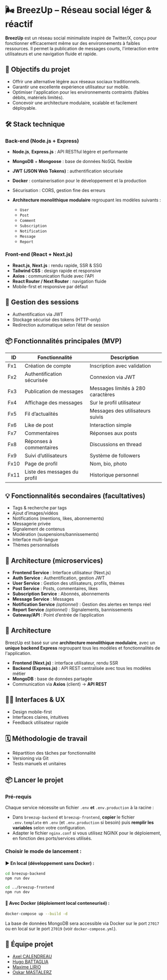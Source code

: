 # 🌬️ BreezUp – Réseau social léger & réactif

**BreezUp** est un réseau social minimaliste inspiré de Twitter/X, conçu pour fonctionner efficacement même sur des environnements à faibles ressources. Il permet la publication de messages courts, l'interaction entre utilisateurs et une navigation fluide et rapide.


## 🚀 Objectifs du projet

* Offrir une alternative légère aux réseaux sociaux traditionnels.
* Garantir une excellente expérience utilisateur sur mobile.
* Optimiser l'application pour les environnements contraints (faibles débits, matériels limités).
* Concevoir une architecture modulaire, scalable et facilement déployable.


## 🛠️ Stack technique

### Back-end (Node.js + Express)
* **Node.js**, **Express.js** : API RESTful légère et performante
* **MongoDB** + **Mongoose** : base de données NoSQL flexible
* **JWT (JSON Web Tokens)** : authentification sécurisée
* **Docker** : containerisation pour le développement et la production
* Sécurisation : CORS, gestion fine des erreurs
* **Architecture monolithique modulaire** regroupant les modèles suivants :

  * `User`
  * `Post`
  * `Comment`
  * `Subscription`
  * `Notification`
  * `Message`
  * `Report`

### Front-end (React + Next.js)
* **React.js**, **Next.js** : rendu rapide, SSR & SSG
* **Tailwind CSS** : design rapide et responsive
* **Axios** : communication fluide avec l'API
* **React Router / Next Router** : navigation fluide
* Mobile-first et responsive par défaut


## 🔐 Gestion des sessions
* Authentification via JWT
* Stockage sécurisé des tokens (HTTP-only)
* Redirection automatique selon l’état de session


## 📦 Fonctionnalités principales (MVP)

| ID   | Fonctionnalité               | Description                       |
| ---- | ---------------------------- | --------------------------------- |
| Fx1  | Création de compte           | Inscription avec validation       |
| Fx2  | Authentification sécurisée   | Connexion via JWT                 |
| Fx3  | Publication de messages      | Messages limités à 280 caractères |
| Fx4  | Affichage des messages       | Sur le profil utilisateur         |
| Fx5  | Fil d’actualités             | Messages des utilisateurs suivis  |
| Fx6  | Like de post                 | Interaction simple                |
| Fx7  | Commentaires                 | Réponses aux posts                |
| Fx8  | Réponses à commentaires      | Discussions en thread             |
| Fx9  | Suivi d’utilisateurs         | Système de followers              |
| Fx10 | Page de profil               | Nom, bio, photo                   |
| Fx11 | Liste des messages du profil | Historique personnel              |


## 💡 Fonctionnalités secondaires (facultatives)

* Tags & recherche par tags
* Ajout d’images/vidéos
* Notifications (mentions, likes, abonnements)
* Messagerie privée
* Signalement de contenus
* Modération (suspensions/bannissements)
* Interface multi-langue
* Thèmes personnalisés


## 📐 Architecture (microservices)

* **Frontend Service** : Interface utilisateur (Next.js)
* **Auth Service** : Authentification, gestion JWT
* **User Service** : Gestion des utilisateurs, profils, thèmes
* **Post Service** : Posts, commentaires, likes
* **Subscription Service** : Abonnés, abonnements
* **Message Service** : Messages
* **Notification Service** *(optionnel)* : Gestion des alertes en temps réel
* **Report Service** *(optionnel)* : Signalements, bannissements
* **Gateway/API** : Point d’entrée de l’application

## 📐 Architecture

BreezUp est basé sur une **architecture monolithique modulaire**, avec un **unique backend Express** regroupant tous les modèles et fonctionnalités de l'application.

* **Frontend (Next.js)** : interface utilisateur, rendu SSR
* **Backend (Express.js)** : API REST centralisée avec tous les modèles métier
* **MongoDB** : base de données partagée
* Communication via **Axios** (client) → **API REST**


## 🧑‍🎨 Interfaces & UX

* Design mobile-first
* Interfaces claires, intuitives
* Feedback utilisateur rapide


## 🗓️ Méthodologie de travail

* Répartition des tâches par fonctionnalité
* Versioning via Git
* Tests manuels et unitaires


## 📦 Lancer le projet

### Pré-requis

Chaque service nécessite un fichier `.env` **et** `.env.production` à la racine :

* Dans `breezup-backend` et `breezup-frontend`, **copier** le fichier `.env.template` en `.env` (et `.env.production` si besoin) puis **remplir les variables** selon votre configuration.
* Adapter le fichier `nginx.conf` si vous utilisez NGINX pour le déploiement, en fonction des ports/services utilisés.


### Choisir le mode de lancement :

#### ▶️ En local (développement sans Docker) :

```bash
cd breezup-backend
npm run dev

cd ../breezup-frontend
npm run dev
```

#### 🐳 Avec Docker (déploiement local conteneurisé) :

```bash
docker-compose up --build -d
```

La base de données MongoDB sera accessible via Docker sur le port `27017` ou en local sur le port `27019` (voir `docker-compose.yml`).


## 👥 Équipe projet

* [Axel CALENDREAU](https://github.com/calaxo)
* [Hugo BATTAGLIA](https://github.com/Ougobatec)
* [Maxime LIRIO](https://github.com/MaximeLIRIO)
* [Oskar MASTALERZ](https://github.com/M-Oskar-dev)